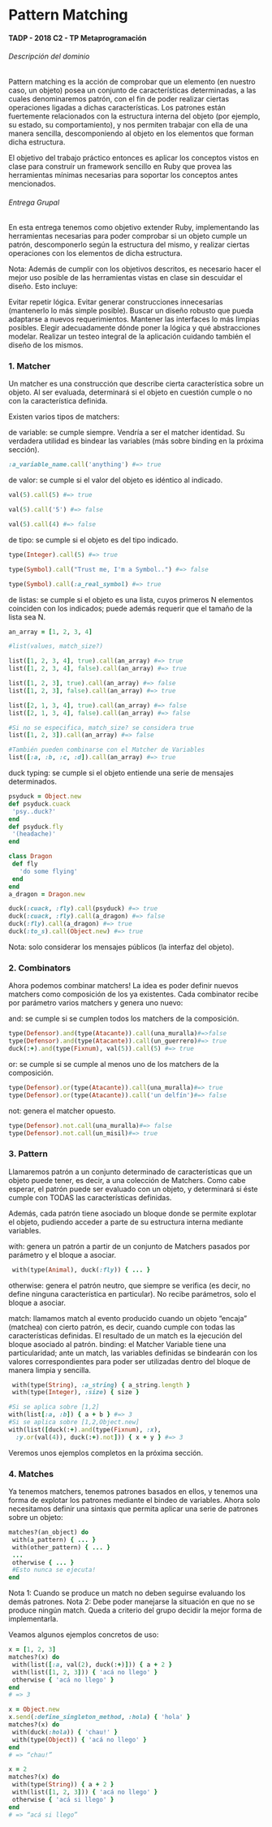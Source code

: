 # Pattern Matching
#### TADP - 2018 C2 - TP Metaprogramación

###### Descripción del dominio

Pattern matching es la acción de comprobar que un elemento (en nuestro caso, un objeto) posea un conjunto de características determinadas, a las cuales denominaremos patrón,  con el fin de poder realizar ciertas operaciones ligadas a dichas características.
Los patrones están fuertemente relacionados con la estructura interna del objeto (por ejemplo, su estado, su comportamiento), y nos permiten trabajar con ella de una manera sencilla, descomponiendo al objeto en los elementos que forman dicha estructura.

El objetivo del trabajo práctico entonces es aplicar los conceptos vistos en clase para construir un framework sencillo en Ruby que provea las herramientas mínimas necesarias para soportar los conceptos antes mencionados.

###### Entrega Grupal

En esta entrega tenemos como objetivo extender Ruby, implementando las herramientas necesarias para poder comprobar si un objeto cumple un patrón, descomponerlo según la estructura del mismo, y realizar ciertas operaciones con los elementos de dicha estructura.

Nota: Además de cumplir con los objetivos descritos, es necesario hacer el mejor uso posible de las herramientas vistas en clase sin descuidar el diseño. Esto incluye:

Evitar repetir lógica.
Evitar generar construcciones innecesarias (mantenerlo lo más simple posible).
Buscar un diseño robusto que pueda adaptarse a nuevos requerimientos.
Mantener las interfaces lo más limpias posibles.
Elegir adecuadamente dónde poner la lógica y qué abstracciones modelar.
Realizar un testeo integral de la aplicación cuidando también el diseño de los mismos.


### 1. Matcher

Un matcher es una construcción que describe cierta característica sobre un objeto. Al ser evaluada, determinará si el objeto en cuestión cumple o no con la característica definida.

Existen varios tipos de matchers:

de variable: se cumple siempre. Vendría a ser el matcher identidad. Su verdadera utilidad es bindear las variables (más sobre binding en la próxima sección).

```ruby
:a_variable_name.call('anything') #=> true
```

de valor: se cumple si el valor del objeto es idéntico al indicado.

```ruby
val(5).call(5) #=> true

val(5).call('5') #=> false

val(5).call(4) #=> false
```

de tipo: se cumple si el objeto es del tipo indicado.

```ruby
type(Integer).call(5) #=> true

type(Symbol).call("Trust me, I'm a Symbol..") #=> false

type(Symbol).call(:a_real_symbol) #=> true
```

de listas: se cumple si el objeto es una lista, cuyos primeros N elementos coinciden con los indicados; puede además requerir que el tamaño de la lista sea N.

```ruby
an_array = [1, 2, 3, 4]

#list(values, match_size?)

list([1, 2, 3, 4], true).call(an_array) #=> true
list([1, 2, 3, 4], false).call(an_array) #=> true

list([1, 2, 3], true).call(an_array) #=> false
list([1, 2, 3], false).call(an_array) #=> true

list([2, 1, 3, 4], true).call(an_array) #=> false
list([2, 1, 3, 4], false).call(an_array) #=> false

#Si no se especifica, match_size? se considera true
list([1, 2, 3]).call(an_array) #=> false

#También pueden combinarse con el Matcher de Variables
list([:a, :b, :c, :d]).call(an_array) #=> true
```

duck typing: se cumple si el objeto entiende una serie de mensajes determinados.

```ruby
psyduck = Object.new
def psyduck.cuack
 'psy..duck?'
end
def psyduck.fly
 '(headache)'
end

class Dragon
 def fly
   'do some flying'
 end
end
a_dragon = Dragon.new

duck(:cuack, :fly).call(psyduck) #=> true
duck(:cuack, :fly).call(a_dragon) #=> false
duck(:fly).call(a_dragon) #=> true
duck(:to_s).call(Object.new) #=> true
```

Nota: solo considerar los mensajes públicos (la interfaz del objeto).

### 2. Combinators
Ahora podemos combinar matchers! La idea es poder definir nuevos matchers como composición de los ya existentes. Cada combinator recibe por parámetro varios matchers y genera uno nuevo:

and: se cumple si se cumplen todos los matchers de la composición.
```ruby
type(Defensor).and(type(Atacante)).call(una_muralla)#=>false
type(Defensor).and(type(Atacante)).call(un_guerrero)#=> true
duck(:+).and(type(Fixnum), val(5)).call(5) #=> true
```

or: se cumple si se cumple al menos uno de los matchers de la composición.
```ruby
type(Defensor).or(type(Atacante)).call(una_muralla)#=> true
type(Defensor).or(type(Atacante)).call('un delfín')#=> false
```

not: genera el matcher opuesto.
```ruby
type(Defensor).not.call(una_muralla)#=> false
type(Defensor).not.call(un_misil)#=> true
```
### 3. Pattern
Llamaremos patrón a un conjunto determinado de características que un objeto puede tener, es decir, a una colección de Matchers. Como cabe esperar, el patrón puede ser evaluado con un objeto, y determinará si éste cumple con TODAS las características definidas.

Además, cada patrón tiene asociado un bloque donde se permite explotar el objeto, pudiendo acceder a parte de su estructura interna mediante variables.

with: genera un patrón a partir de un conjunto de Matchers pasados por parámetro y el bloque a asociar.
```ruby
 with(type(Animal), duck(:fly)) { ... }
 ```

otherwise: genera el patrón neutro, que siempre se verifica (es decir, no define ninguna característica en particular). No recibe parámetros, solo el bloque a asociar.

match: llamamos match al evento producido cuando un objeto “encaja” (matchea) con cierto patrón, es decir, cuando cumple con todas las características definidas. El resultado de un match es la ejecución del bloque asociado al patrón.
binding: el Matcher Variable tiene una particularidad; ante un match, las variables definidas se bindearán con los valores correspondientes para poder ser utilizadas dentro del bloque de manera limpia y sencilla.
```ruby
 with(type(String), :a_string) { a_string.length }
 with(type(Integer), :size) { size }
 ```

 ```ruby
 #Si se aplica sobre [1,2]
 with(list[:a, :b]) { a + b } #=> 3
 #Si se aplica sobre [1,2,Object.new]
 with(list([duck(:+).and(type(Fixnum), :x),
   :y.or(val(4)), duck(:+).not])) { x + y } #=> 3
 ```
Veremos unos ejemplos completos en la próxima sección.

### 4. Matches
Ya tenemos matchers, tenemos patrones basados en ellos, y tenemos una forma de explotar los patrones mediante el bindeo de variables. Ahora solo necesitamos definir una sintaxis que permita aplicar una serie de patrones sobre un objeto:
```ruby
matches?(an_object) do
 with(a_pattern) { ... }
 with(other_pattern) { ... }
 ...
 otherwise { ... }
 #Esto nunca se ejecuta!
end
```
Nota 1: Cuando se produce un match no deben seguirse evaluando los demás patrones.
Nota 2: Debe poder manejarse la situación en que no se produce ningún match. Queda a criterio del grupo decidir la mejor forma de implementarla.

Veamos algunos ejemplos concretos de uso:
```ruby
x = [1, 2, 3]
matches?(x) do
 with(list([:a, val(2), duck(:+)])) { a + 2 }
 with(list([1, 2, 3])) { 'acá no llego' }
 otherwise { 'acá no llego' }
end
# => 3

x = Object.new
x.send(:define_singleton_method, :hola) { 'hola' }
matches?(x) do
 with(duck(:hola)) { 'chau!' }
 with(type(Object)) { 'acá no llego' }
end
# => “chau!”

x = 2
matches?(x) do
 with(type(String)) { a + 2 }
 with(list([1, 2, 3])) { 'acá no llego' }
 otherwise { 'acá si llego' }
end
# => “acá si llego”
```